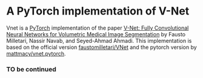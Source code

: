 # A PyTorch implementation of V-Net

Vnet is a [PyTorch](http://pytorch.org/) implementation of the paper
[V-Net: Fully Convolutional Neural Networks for Volumetric Medical Image Segmentation](https://arxiv.org/abs/1606.04797)
by Fausto Milletari, Nassir Navab, and Seyed-Ahmad Ahmadi. This implementation is based on the official version [faustomilletari/VNet](https://github.com/faustomilletari/VNet) and the pytorch version by [mattmacy/vnet.pytorch](https://github.com/mattmacy/vnet.pytorch).

### TO be continued
